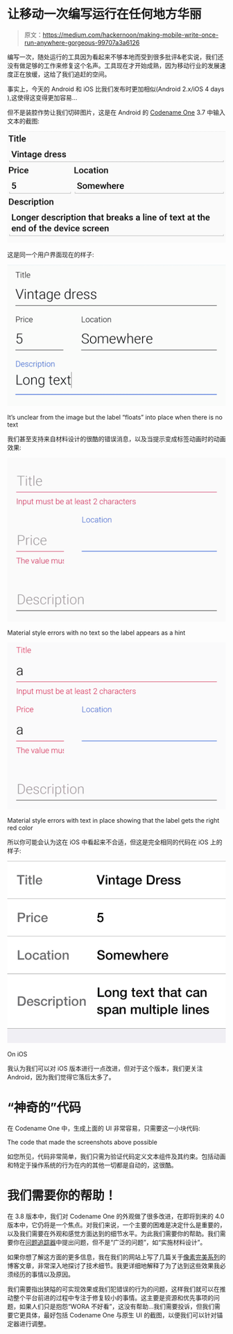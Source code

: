 # 让移动一次编写运行在任何地方华丽

> 原文：<https://medium.com/hackernoon/making-mobile-write-once-run-anywhere-gorgeous-99707a3a6126>

编写一次，随处运行的工具因为看起来不够本地而受到很多批评&老实说，我们还没有做足够的工作来修复这个名声。工具现在才开始成熟，因为移动行业的发展速度正在放缓，这给了我们追赶的空间。

事实上，今天的 Android 和 iOS 比我们发布时更加相似(Android 2.x/iOS 4 days ),这使得这变得更加容易…

但不是装腔作势让我们切碎图片，这是在 Android 的 [Codename One](https://www.codenameone.com/) 3.7 中输入文本的截图:

![](img/69190092c2dd72618e6b9c66875ca4c9.png)

这是同一个用户界面现在的样子:

![](img/bac68da42b0597c90c3fe340a992079d.png)

It’s unclear from the image but the label “floats” into place when there is no text

我们甚至支持来自材料设计的很酷的错误消息，以及当提示变成标签动画时的动画效果:

![](img/7779ebfb567aeb5286987f2cb6d1df12.png)

Material style errors with no text so the label appears as a hint

![](img/c41be1059850783dc503a475f2935f1d.png)

Material style errors with text in place showing that the label gets the right red color

所以你可能会认为这在 iOS 中看起来不合适，但这是完全相同的代码在 iOS 上的样子:

![](img/7245156d60d2f38a920b288baa2fb421.png)

On iOS

我认为我们可以对 iOS 版本进行一点改进，但对于这个版本，我们更关注 Android，因为我们觉得它落后太多了。

# “神奇的”代码

在 Codename One 中，生成上面的 UI 非常容易，只需要这一小块代码:

The code that made the screenshots above possible

如您所见，代码非常简单，我们只需为验证代码定义文本组件及其约束。包括动画和特定于操作系统的行为在内的其他一切都是自动的，这很酷。

# 我们需要你的帮助！

在 3.8 版本中，我们对 Codename One 的外观做了很多改进，在即将到来的 4.0 版本中，它仍将是一个焦点。对我们来说，一个主要的困难是决定什么是重要的，以及我们需要在外观和感觉方面达到的细节水平。为此我们需要你的帮助。我们需要你在[问题追踪器](https://github.com/codenameone/CodenameOne/issues/)中提出问题，但不是“广泛的问题”，如“实施材料设计”。

如果你想了解这方面的更多信息，我在我们的网站上写了几篇关于[像素完美系列](https://www.codenameone.com/blog/tags/uidesign.html)的博客文章，非常深入地探讨了技术细节。我更详细地解释了为了达到这些效果我必须经历的事情以及原因。

我们需要指出狭隘的可实现效果或我们犯错误的行为的问题，这样我们就可以在推动整个平台前进的过程中专注于修复较小的事情。这主要是资源和优先事项的问题，如果人们只是抱怨“WORA 不好看”，这没有帮助…我们需要投诉，但我们需要它更具体，最好包括 Codename One 与原生 UI 的截图，以便我们可以针对锚定器进行调整。